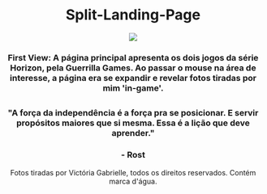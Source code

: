 <h1 align="center">Split-Landing-Page</h1>

<div align="center">
<img  src="https://media.discordapp.net/attachments/893543990161461322/1078737633024430203/image.png?width=679&height=382">
<h3>First View: A página principal apresenta os dois jogos da série Horizon, pela Guerrilla Games. Ao passar o mouse na área de interesse, a página era se expandir e revelar fotos tiradas por mim 'in-game'.</h3>
</div>

##

<div align="center">
<h3>"A força da independência é a força pra se posicionar. E servir propósitos maiores que si mesma. Essa é a lição que deve aprender."</h3>
<h3>- Rost</h3>
</div>

<p align="center">Fotos tiradas por Victória Gabrielle, todos os direitos reservados. Contém marca d'água.</p>
